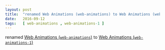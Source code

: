```yaml
---
layout: post
title:  "renamed Web Animations (web-animations) to Web Animations (web-animations-1)"
date:   2016-09-12
tags:   [ web-animations , web-animations-1 ]
---
```


renamed [Web Animations (`web-animations`)](/spec/web-animations) to [Web Animations (`web-animations-1`)](/spec/web-animations-1)

